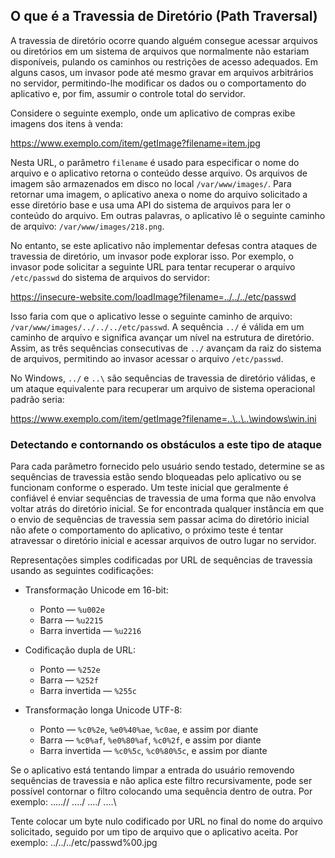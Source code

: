 ## O que é a Travessia de Diretório (Path Traversal)

A travessia de diretório ocorre quando alguém consegue acessar arquivos ou diretórios em um sistema de arquivos que normalmente não estariam disponíveis, pulando os caminhos ou restrições de acesso adequados. Em alguns casos, um invasor pode até mesmo gravar em arquivos arbitrários no servidor, permitindo-lhe modificar os dados ou o comportamento do aplicativo e, por fim, assumir o controle total do servidor.

Considere o seguinte exemplo, onde um aplicativo de compras exibe imagens dos itens à venda:

https://www.exemplo.com/item/getImage?filename=item.jpg

Nesta URL, o parâmetro `filename` é usado para especificar o nome do arquivo e o aplicativo retorna o conteúdo desse arquivo. Os arquivos de imagem são armazenados em disco no local `/var/www/images/`. Para retornar uma imagem, o aplicativo anexa o nome do arquivo solicitado a esse diretório base e usa uma API do sistema de arquivos para ler o conteúdo do arquivo. Em outras palavras, o aplicativo lê o seguinte caminho de arquivo: `/var/www/images/218.png`.

No entanto, se este aplicativo não implementar defesas contra ataques de travessia de diretório, um invasor pode explorar isso. Por exemplo, o invasor pode solicitar a seguinte URL para tentar recuperar o arquivo `/etc/passwd` do sistema de arquivos do servidor:

https://insecure-website.com/loadImage?filename=../../../etc/passwd

Isso faria com que o aplicativo lesse o seguinte caminho de arquivo: `/var/www/images/../../../etc/passwd`. A sequência `../` é válida em um caminho de arquivo e significa avançar um nível na estrutura de diretório. Assim, as três sequências consecutivas de `../` avançam da raiz do sistema de arquivos, permitindo ao invasor acessar o arquivo `/etc/passwd`.

No Windows, `../` e `..\` são sequências de travessia de diretório válidas, e um ataque equivalente para recuperar um arquivo de sistema operacional padrão seria:

https://www.exemplo.com/item/getImage?filename=..\..\..\windows\win.ini

### Detectando e contornando os obstáculos a este tipo de ataque

Para cada parâmetro fornecido pelo usuário sendo testado, determine se as sequências de travessia estão sendo bloqueadas pelo aplicativo ou se funcionam conforme o esperado. Um teste inicial que geralmente é confiável é enviar sequências de travessia de uma forma que não envolva voltar atrás do diretório inicial. Se for encontrada qualquer instância em que o envio de sequências de travessia sem passar acima do diretório inicial não afete o comportamento do aplicativo, o próximo teste é tentar atravessar o diretório inicial e acessar arquivos de outro lugar no servidor.

Representações simples codificadas por URL de sequências de travessia usando as seguintes codificações:

- Transformação Unicode em 16-bit:
    - Ponto — `%u002e`
    - Barra — `%u2215`
    - Barra invertida — `%u2216`

- Codificação dupla de URL:
    - Ponto — `%252e`
    - Barra — `%252f`
    - Barra invertida — `%255c`

- Transformação longa Unicode UTF-8:
    - Ponto — `%c0%2e`, `%e0%40%ae`, `%c0ae`, e assim por diante
    - Barra — `%c0%af`, `%e0%80%af`, `%c0%2f`, e assim por diante
    - Barra invertida — `%c0%5c`, `%c0%80%5c`, e assim por diante

Se o aplicativo está tentando limpar a entrada do usuário removendo sequências de travessia e não aplica este filtro recursivamente, pode ser possível contornar o filtro colocando uma sequência dentro de outra. Por exemplo:
	.....//
	..../
	..../
	....\


Tente colocar um byte nulo codificado por URL no final do nome do arquivo solicitado, seguido por um tipo de arquivo que o aplicativo aceita. Por exemplo:
	../../../etc/passwd%00.jpg



